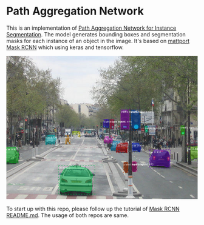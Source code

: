 # Path Aggregation Network
This is an implementation of [Path Aggregation Network for Instance Segmentation](https://arxiv.org/pdf/1803.01534.pdf, "Path Aggregation Network for instance Segmentation"). The model generates bounding boxes and segmentation masks for each instance of an object in the image. It's based on [mattport Mask RCNN](https://github.com/matterport/Mask_RCNN) which using keras and tensorflow.

![Instance Segmentation Sample](assets/street.png)

To start up with this repo, please follow up the tutorial of [Mask RCNN README.md](https://github.com/matterport/Mask_RCNN/blob/master/README.md). The usage of both repos are same.
